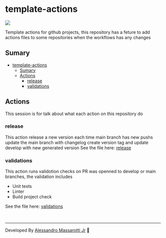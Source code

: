 # template-actions

<p>
  <img src="https://img.shields.io/badge/made%20by-Alessandro%20Massarotti%20Jr-000000?style=flat-square">
</p>

Template actions for github projects, this repository has a feture to add actions files to some repositories when the workflows has any changes

## Sumary

- [template-actions](#template-actions)
  - [Sumary](#sumary)
  - [Actions](#actions)
    - [release](#release)
    - [validations](#validations)

## Actions

This session is for talk about what each action on this repository do

### release
This action release a new version each time main branch has new pushs
update the main branch with changelog create version tag and update develop with new generated version
See the file here: [release](./.github/actions/release.yaml)


### validations
This action runs validotion checks on PR was openned to develop or main branches, the validation includes
- Unit tests
- Linter
- Build project check

See the file here: [validations](./.github/actions/validations.yaml)


<br>

---

Developed By [Alessandro Massarotti Jr](https://github.com/alessandro-massarotti-jr) 🤖